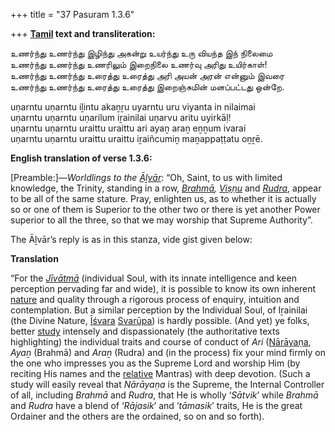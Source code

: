 +++
title = "37 Pasuram 1.3.6"

+++
**[Tamil](/definition/tamil#history "show Tamil definitions") text and transliteration:**

உணர்ந்து உணர்ந்து இழிந்து அகன்று உயர்ந்து உரு வியந்த இந் நிலைமை  
உணர்ந்து உணர்ந்து உணரிலும் இறைநிலை உணர்வு அரிது உயிர்காள்!  
உணர்ந்து உணர்ந்து உரைத்து உரைத்து அரி அயன் அரன் என்னும் இவரை  
உணர்ந்து உணர்ந்து உரைத்து உரைத்து இறைஞ்சுமின் மனப்பட்டது ஒன்றே.

uṇarntu uṇarntu iḻintu akaṉṟu uyarntu uru viyanta in nilaimai  
uṇarntu uṇarntu uṇarilum iṟainilai uṇarvu aritu uyirkāḷ!  
uṇarntu uṇarntu uraittu uraittu ari ayaṉ araṉ eṉṉum ivarai  
uṇarntu uṇarntu uraittu uraittu iṟaiñcumiṉ maṉappaṭṭatu oṉṟē.

**English translation of verse 1.3.6:**

[Preamble:]—*Worldlings to the [Āḻvār](/definition/aḻvar#vaishnavism "show Āḻvār definitions")*: “Oh, Saint, to us with limited knowledge, the Trinity, standing in a row, *[Brahmā](/definition/brahma#vaishnavism "show Brahmā definitions"), [Viṣṇu](/definition/vishnu#vaishnavism "show Viṣṇu definitions")* and *[Rudra](/definition/rudra#vaishnavism "show Rudra definitions")*, appear to be all of the same stature. Pray, enlighten us, as to whether it is actually so or one of them is Superior to the other two or there is yet another Power superior to all the three, so that we may worship that Supreme Authority”.

The Āḻvār’s reply is as in this stanza, vide gist given below:

**Translation**

“For the *[Jīvātmā](/definition/jivatman#vaishnavism "show Jīvātmā definitions")* (individual Soul, with its innate intelligence and keen perception pervading far and wide), it is possible to know its own inherent [nature](/definition/nature#history "show nature definitions") and quality through a rigorous process of enquiry, intuition and contemplation. But a similar perception by the Individual Soul, of Iṟainilai (the Divine Nature, [Īśvara](/definition/ishvara#vaishnavism "show Īśvara definitions") [Svarūpa](/definition/svarupa#vaishnavism "show Svarūpa definitions")) is hardly possible. (And yet) ye folks, better [study](/definition/study#history "show study definitions") intensely and dispassionately (the authoritative texts highlighting) the individual traits and course of conduct of *Ari* ([Nārāyaṇa](/definition/narayana#vaishnavism "show Nārāyaṇa definitions"), *Ayaṉ* (Brahmā) and *Araṉ* (Rudra) and (in the process) fix your mind firmly on the one who impresses you as the Supreme Lord and worship Him (by reciting His names and the [relative](/definition/relative#history "show relative definitions") Mantras) with deep devotion. (Such a study will easily reveal that *Nārāyaṇa* is the Supreme, the Internal Controller of all, including *Brahmā* and *Rudra*, that He is wholly ‘*Sātvik*’ while *Brahmā* and *Rudra* have a blend of ‘*Rājasik*’ and ‘*tāmasik*’ traits, He is the great Ordainer and the others are the ordained, so on and so forth).


